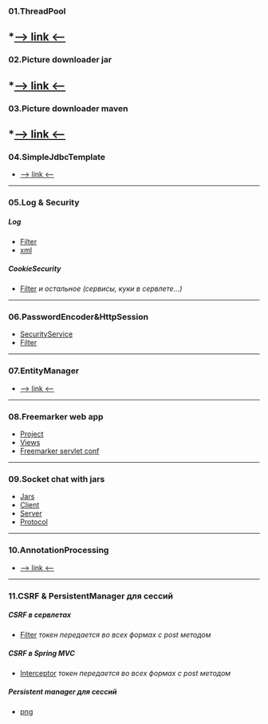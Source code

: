 ### 01.ThreadPool
*[--> link <--](https://github.com/AivarMinsafin/JavaLab_3Sem_Hw/tree/main/01.ThreadPool/src/main/java/ru/itis/aivar/homework/threadpool)
---
### 02.Picture downloader jar
*[--> link <--](https://github.com/AivarMinsafin/JavaLab_3Sem_Hw/tree/main/02.JAR-app/Task2-Jar)
---
### 03.Picture downloader maven
*[--> link <--](https://github.com/AivarMinsafin/JavaLab_3Sem_Hw/tree/main/03.MVN-app)
---
### 04.SimpleJdbcTemplate
* [--> link <--](https://github.com/AivarMinsafin/JavaLab_3Sem_Hw/tree/main/04.SimpleJdbcTemplate/src/main/java/ru/itis/aivar/simplejdbctemplate)
---
### 05.Log & Security
##### Log
* [Filter](https://github.com/AivarMinsafin/JavaLab_3Sem_Hw/blob/main/08.FreemarkerWeb/FreemarkerWebApp/src/main/java/ru/itis/aivar/filters/RequestUrlLoggerFilter.java)
* [xml](https://github.com/AivarMinsafin/JavaLab_3Sem_Hw/blob/main/08.FreemarkerWeb/FreemarkerWebApp/src/main/resources/logback.xml)
##### CookieSecurity
* [Filter](https://github.com/AivarMinsafin/JavaLab_3Sem_Hw/blob/main/08.FreemarkerWeb/FreemarkerWebApp/src/main/java/ru/itis/aivar/filters/AuthFilterCookie.java)
*и остальное (сервисы, куки в сервлете...)*
---
### 06.PasswordEncoder&HttpSession
* [SecurityService](https://github.com/AivarMinsafin/JavaLab_3Sem_Hw/blob/main/08.FreemarkerWeb/FreemarkerWebApp/src/main/java/ru/itis/aivar/services/SecurityServiceImpl.java)
* [Filter](https://github.com/AivarMinsafin/JavaLab_3Sem_Hw/blob/main/08.FreemarkerWeb/FreemarkerWebApp/src/main/java/ru/itis/aivar/filters/AuthFilter.java)
---
### 07.EntityManager
* [--> link <--](https://github.com/AivarMinsafin/JavaLab_3Sem_Hw/tree/main/07.EntityManager/EntityManager/src/main/java/ru/itis/aivar)
---
### 08.Freemarker web app
* [Project](https://github.com/AivarMinsafin/JavaLab_3Sem_Hw/tree/main/08.FreemarkerWeb/FreemarkerWebApp)
* [Views](https://github.com/AivarMinsafin/JavaLab_3Sem_Hw/tree/main/08.FreemarkerWeb/FreemarkerWebApp/src/main/webapp/WEB-INF/views)
* [Freemarker servlet conf](https://github.com/AivarMinsafin/JavaLab_3Sem_Hw/blob/main/08.FreemarkerWeb/FreemarkerWebApp/src/main/webapp/WEB-INF/web.xml)
---
### 09.Socket chat with jars
* [Jars](https://github.com/AivarMinsafin/JavaLab_3Sem_Hw/tree/main/09.Sockets/jars)
* [Client](https://github.com/AivarMinsafin/JavaLab_3Sem_Hw/tree/main/09.Sockets/chat-client)
* [Server](https://github.com/AivarMinsafin/JavaLab_3Sem_Hw/tree/main/09.Sockets/chat-server)
* [Protocol](https://github.com/AivarMinsafin/JavaLab_3Sem_Hw/tree/main/09.Sockets/chat-protocol)
---
### 10.AnnotationProcessing
* [--> link <--](https://github.com/AivarMinsafin/JavaLab_3Sem_Hw/tree/main/10.AnnotationProcessing/AnnotationSource)
---
### 11.CSRF & PersistentManager для сессий
##### CSRF в сервлетах
* [Filter](https://github.com/AivarMinsafin/JavaLab_3Sem_Hw/blob/main/08.FreemarkerWeb/FreemarkerWebApp/src/main/java/ru/itis/aivar/filters/CsrfFilter.java)
*токен передается во всех формах с post методом*
##### CSRF в Spring MVC
* [Interceptor](https://github.com/AivarMinsafin/JavaLab_3Sem_Hw/blob/main/11.CSRF/CSRF_SpringMVC/src/main/java/ru/itis/aivar/csrf/spring/mvc/interceptors/CsrfInterceptor.java)
*токен передается во всех формах с post методом*
##### Persistent manager для сессий
* [png](https://github.com/AivarMinsafin/JavaLab_3Sem_Hw/blob/main/11.CSRF/tomcat_sessions_persistent_manager.png)
